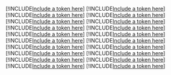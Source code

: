 [!INCLUDE[Include a token here](refs1522172721438/r1.md)]
[!INCLUDE[Include a token here](refs1522172721438/r2.md)]
[!INCLUDE[Include a token here](refs1522172721438/r3.md)]
[!INCLUDE[Include a token here](refs1522172721438/r4.md)]
[!INCLUDE[Include a token here](refs1522172721438/r5.md)]
[!INCLUDE[Include a token here](refs1522172721438/r6.md)]
[!INCLUDE[Include a token here](refs1522172721438/r7.md)]
[!INCLUDE[Include a token here](refs1522172721438/r8.md)]
[!INCLUDE[Include a token here](refs1522172721438/r9.md)]
[!INCLUDE[Include a token here](refs1522172721438/r10.md)]
[!INCLUDE[Include a token here](refs1522172721438/r11.md)]
[!INCLUDE[Include a token here](refs1522172721438/r12.md)]
[!INCLUDE[Include a token here](refs1522172721438/r13.md)]
[!INCLUDE[Include a token here](refs1522172721438/r14.md)]
[!INCLUDE[Include a token here](refs1522172721438/r15.md)]
[!INCLUDE[Include a token here](refs1522172721438/r16.md)]
[!INCLUDE[Include a token here](refs1522172721438/r17.md)]
[!INCLUDE[Include a token here](refs1522172721438/r18.md)]
[!INCLUDE[Include a token here](refs1522172721438/r19.md)]
[!INCLUDE[Include a token here](refs1522172721438/r20.md)]